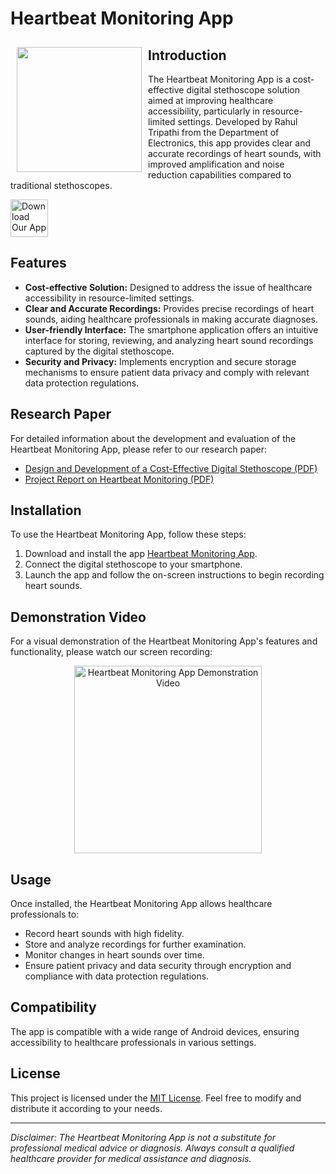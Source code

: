 # Heartbeat Monitoring App

<img src="https://github.com/rahultripathi17/Heartbeat_Monitoring_Android_App/assets/164916298/ef83afe8-4035-400c-91c8-c8e318f2192c" align="left"
width="200" hspace="10" vspace="10">

## Introduction

The Heartbeat Monitoring App is a cost-effective digital stethoscope solution aimed at improving healthcare accessibility, particularly in resource-limited settings. Developed by Rahul Tripathi from the Department of Electronics, this app provides clear and accurate recordings of heart sounds, with improved amplification and noise reduction capabilities compared to traditional stethoscopes.

<p align="left">
<a href="https://drive.google.com/file/d/19cqkxY-6q77uksxTz85xWMdrhH4A0Qk_/view?usp=drive_link">
    <img alt="Download Our App"
        height="60"
        src="https://github.com/rahultripathi17/Heartbeat_Monitoring_Android_App/assets/164916298/812efc3a-562c-429c-bfc7-1c6f83a32212" /></a> 
        </p>

## Features

- **Cost-effective Solution:** Designed to address the issue of healthcare accessibility in resource-limited settings.
- **Clear and Accurate Recordings:** Provides precise recordings of heart sounds, aiding healthcare professionals in making accurate diagnoses.
- **User-friendly Interface:** The smartphone application offers an intuitive interface for storing, reviewing, and analyzing heart sound recordings captured by the digital stethoscope.
- **Security and Privacy:** Implements encryption and secure storage mechanisms to ensure patient data privacy and comply with relevant data protection regulations.

## Research Paper

For detailed information about the development and evaluation of the Heartbeat Monitoring App, please refer to our research paper:

- [Design and Development of a Cost-Effective Digital Stethoscope (PDF)](https://github.com/rahultripathi17/Heartbeat_Monitoring_Android_App/files/14759874/Heartbeat.Monitoring.Paper.pdf)
- [Project Report on Heartbeat Monitoring (PDF)](https://github.com/rahultripathi17/Heartbeat_Monitoring_Android_App/files/14759880/Heartbeat.Monitoring.Report.pdf)


## Installation

To use the Heartbeat Monitoring App, follow these steps:

1. Download and install the app [Heartbeat Monitoring App](https://drive.google.com/file/d/19cqkxY-6q77uksxTz85xWMdrhH4A0Qk_/view?usp=drive_link).
2. Connect the digital stethoscope to your smartphone.
3. Launch the app and follow the on-screen instructions to begin recording heart sounds.

## Demonstration Video

For a visual demonstration of the Heartbeat Monitoring App's features and functionality, please watch our screen recording:

<p align="center">
  <a href="https://drive.google.com/file/d/1g3DmwrY-2GaxeuRX3om3CTPtY3ww6BPX/view?usp=sharing">
    <img src="https://github.com/rahultripathi17/Heartbeat_Monitoring_Android_App/assets/164916298/60f8992a-f41a-4315-ad14-5bccdcc1f125" alt="Heartbeat Monitoring App Demonstration Video" width="300px" />
  </a>
</p>

## Usage

Once installed, the Heartbeat Monitoring App allows healthcare professionals to:

- Record heart sounds with high fidelity.
- Store and analyze recordings for further examination.
- Monitor changes in heart sounds over time.
- Ensure patient privacy and data security through encryption and compliance with data protection regulations.

## Compatibility

The app is compatible with a wide range of Android devices, ensuring accessibility to healthcare professionals in various settings.

## License

This project is licensed under the [MIT License](LICENSE.md). Feel free to modify and distribute it according to your needs.

---

*Disclaimer: The Heartbeat Monitoring App is not a substitute for professional medical advice or diagnosis. Always consult a qualified healthcare provider for medical assistance and diagnosis.*
